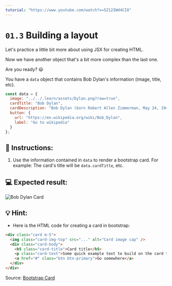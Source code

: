 ```yaml
---
tutorial: "https://www.youtube.com/watch?v=5Z12IWd4CI8"
---
```


# `01.3` Building a layout

Let's practice a little bit more about using JSX for creating HTML.

Now we have another object that's a bit more complex than the last one.

Are you ready? 😃

You have a `data` object that contains Bob Dylan's information (image, title, etc).

```js
const data = {
  image: "../../.learn/assets/Dylan.png?raw=true",
  cardTitle: "Bob Dylan",
  cardDescription: "Bob Dylan (born Robert Allen Zimmerman, May 24, 1941) is an American singer/songwriter, author, and artist who has been an influential figure in popular music and culture for more than five decades.",
  button: {
    url: "https://en.wikipedia.org/wiki/Bob_Dylan",
    label: "Go to wikipedia"
  }
};
```

## 📝 Instructions:

1. Use the information contained in `data` to render a bootstrap card. For example: The card's title will be `data.cardTitle`, etc.

## 💻 Expected result:
  
![Bob Dylan Card](../../.learn/assets/1.4-1.png?raw=true)

## 💡 Hint:

+ Here is the HTML code for creating a card in bootstrap:

```html
<div class="card m-5">
  <img class="card-img-top" src="..." alt="Card image cap" />
  <div class="card-body">
    <h5 class="card-title">Card title</h5>
    <p class="card-text">Some quick example text to build on the card title and make up the bulk of the cards content.</p>
    <a href="#" class="btn btn-primary">Go somewhere</a>
  </div>
</div>
```

Source: [Bootstrap Card](https://getbootstrap.com/docs/5.0/components/card/#example)




